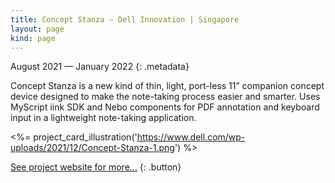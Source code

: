 ```yaml
---
title: Concept Stanza — Dell Innovation | Singapore
layout: page
kind: page
---
```



August 2021 — January 2022
{: .metadata}

Concept Stanza is a new kind of thin, light, port-less 11” companion concept device designed to make the note-taking process easier and smarter. Uses MyScript iink SDK and Nebo components for PDF annotation and keyboard input in a lightweight note-taking application.

<%= project_card_illustration('https://www.dell.com/wp-uploads/2021/12/Concept-Stanza-1.png') %>

[See project website for more…](https://www.dell.com/apsZKM6rVKs)
{: .button}
